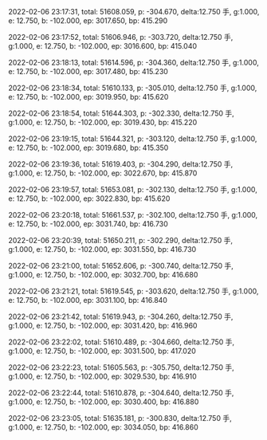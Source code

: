 2022-02-06 23:17:31, total: 51608.059, p: -304.670, delta:12.750 手, g:1.000, e: 12.750, b: -102.000, ep: 3017.650, bp: 415.290

2022-02-06 23:17:52, total: 51606.946, p: -303.720, delta:12.750 手, g:1.000, e: 12.750, b: -102.000, ep: 3016.600, bp: 415.040

2022-02-06 23:18:13, total: 51614.596, p: -304.360, delta:12.750 手, g:1.000, e: 12.750, b: -102.000, ep: 3017.480, bp: 415.230

2022-02-06 23:18:34, total: 51610.133, p: -305.010, delta:12.750 手, g:1.000, e: 12.750, b: -102.000, ep: 3019.950, bp: 415.620

2022-02-06 23:18:54, total: 51644.303, p: -302.330, delta:12.750 手, g:1.000, e: 12.750, b: -102.000, ep: 3019.430, bp: 415.220

2022-02-06 23:19:15, total: 51644.321, p: -303.120, delta:12.750 手, g:1.000, e: 12.750, b: -102.000, ep: 3019.680, bp: 415.350

2022-02-06 23:19:36, total: 51619.403, p: -304.290, delta:12.750 手, g:1.000, e: 12.750, b: -102.000, ep: 3022.670, bp: 415.870

2022-02-06 23:19:57, total: 51653.081, p: -302.130, delta:12.750 手, g:1.000, e: 12.750, b: -102.000, ep: 3022.830, bp: 415.620

2022-02-06 23:20:18, total: 51661.537, p: -302.100, delta:12.750 手, g:1.000, e: 12.750, b: -102.000, ep: 3031.740, bp: 416.730

2022-02-06 23:20:39, total: 51650.211, p: -302.290, delta:12.750 手, g:1.000, e: 12.750, b: -102.000, ep: 3031.550, bp: 416.730

2022-02-06 23:21:00, total: 51652.606, p: -300.740, delta:12.750 手, g:1.000, e: 12.750, b: -102.000, ep: 3032.700, bp: 416.680

2022-02-06 23:21:21, total: 51619.545, p: -303.620, delta:12.750 手, g:1.000, e: 12.750, b: -102.000, ep: 3031.100, bp: 416.840

2022-02-06 23:21:42, total: 51619.943, p: -304.260, delta:12.750 手, g:1.000, e: 12.750, b: -102.000, ep: 3031.420, bp: 416.960

2022-02-06 23:22:02, total: 51610.489, p: -304.660, delta:12.750 手, g:1.000, e: 12.750, b: -102.000, ep: 3031.500, bp: 417.020

2022-02-06 23:22:23, total: 51605.563, p: -305.750, delta:12.750 手, g:1.000, e: 12.750, b: -102.000, ep: 3029.530, bp: 416.910

2022-02-06 23:22:44, total: 51610.878, p: -304.640, delta:12.750 手, g:1.000, e: 12.750, b: -102.000, ep: 3030.400, bp: 416.880

2022-02-06 23:23:05, total: 51635.181, p: -300.830, delta:12.750 手, g:1.000, e: 12.750, b: -102.000, ep: 3034.050, bp: 416.860
